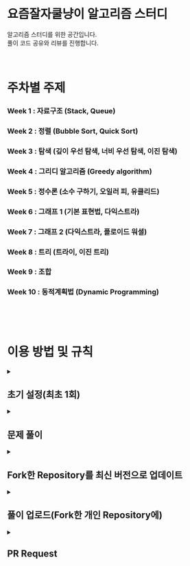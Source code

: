 # 요즘잘자쿨냥이 알고리즘 스터디
알고리즘 스터디를 위한 공간입니다.
<br>
풀이 코드 공유와 리뷰를 진행합니다.
<br>
<br>
<br>

# 주차별 주제
### Week 1 : 자료구조 (Stack, Queue)
### Week 2 : 정렬 (Bubble Sort, Quick Sort)
### Week 3 : 탐색 (깊이 우선 탐색, 너비 우선 탐색, 이진 탐색) 
### Week 4 : 그리디 알고리즘 (Greedy algorithm)
### Week 5 : 정수론 (소수 구하기, 오일러 피, 유클리드) 
### Week 6 : 그래프 1 (기본 표현법, 다익스트라) 
### Week 7 : 그래프 2 (다익스트라, 플로이드 워셜)
### Week 8 : 트리 (트라이, 이진 트리)
### Week 9 : 조합
### Week 10 : 동적계획법 (Dynamic Programming)

<br><br><br>
# 이용 방법 및 규칙


<details>
<summary>
<h2>초기 설정(최초 1회)</h2></summary>
<div markdown="1">


1. https://github.com/LikeLion-CoolCat/CoolCat-Algorithm-Study 에 접속한다.
2. 레포지토리 Fork 를 진행한다.(사진 빨간 원 클릭)
    
    ![스크린샷 2023-03-28 오후 11 52 31](https://user-images.githubusercontent.com/99067128/228278820-66a8d35b-ee59-4dec-9efe-f581aa6ce3ae.png)

1. Create Fork 눌러서 포크를 완료한다.(빨간 원 클릭)
    
   
    ![스크린샷 2023-03-28 오후 11 54 30](https://user-images.githubusercontent.com/99067128/228279420-d680896d-6410-4ca4-80ad-da8db97f5ed1.png)


1. 이후 개인 깃허브 계정에 들어가면 개인 fork 된 레파지토리가 생성된 것을 확인할 수 있다.
    
    ![스크린샷 2023-03-28 오후 11 54 39](https://user-images.githubusercontent.com/99067128/228279508-1d3f1805-625a-4254-b375-7ca20e930516.png)
</div>
</details>


    
<details>
<summary>
<h2>문제 풀이</h2></summary>
<div markdown="1">

1. 각자가 사용하는 개인 IDE(IntelliJ, Eclipse, VS Studio, VS Code 등)로 문제를 푼다.
    - 깃허브와 연결하지 않는다.(clone, commit, push 전부 진행하지 않는다)

### 깃허브와 IDE를 연동하지 않은 이유

- clone 후 문제를 풀고 commit & push를 진행하려면 repository에 module 관련 파일이 존재해야 한다. 
    
    **→ 코드 공유와 리뷰를 위해서는 가독성이 떨어진다.**
    
- 여러 사람의 코드가 한 자바 파일에 나눠 담길 경우 각자 구현한 static 변수, class 에서 데이터 참조와 접근 오류가 발생할 수 있다.  
    
    **→  알고리즘 문제 풀이가 목적이니 다른 곳에 신경쓸 시간 낭비를 줄인다.**
    
</div>
</details>

<details>
<summary>
<h2>Fork한 Repository를 최신 버전으로  업데이트</h2></summary>
<div markdown="1">

1. Fork 했던 개인 레파지토리에 들어간다.(각자 레파지토리 목록에서 빨간 원 클릭)
    
    ![스크린샷 2023-03-28 오후 11 54 47](https://user-images.githubusercontent.com/99067128/228279658-1a737ac3-6037-4b6d-b3c1-efc1b314cc55.png)    

1. Sync fork 클릭(공유 레파지토리의 최신 버전으로 업데이트 하기 위한 과정입니다.)
    
![스크린샷 2023-03-28 오후 11 54 51](https://user-images.githubusercontent.com/99067128/228279667-a0220aea-cb0a-46d2-8cd5-9ebf24d253c4.png)
    

1. 업데이트가 필요한 경우 아래 화면처럼 나옵니다. Update branch(빨간 원)를 클릭한다.
    
    ![스크린샷 2023-03-28 오후 11 54 56](https://user-images.githubusercontent.com/99067128/228279687-4892b596-c2b8-4168-8297-303e76b3ad6a.png)
    

1. 업데이트가 되었거나 이미 최신 상태라면 아래 화면처럼 나옵니다.
    
    ![스크린샷 2023-03-28 오후 11 55 00](https://user-images.githubusercontent.com/99067128/228279700-25cff54b-82cb-4f29-9621-860ab2a492a6.png)
</div>
</details>

<details>
<summary>
<h2>풀이 업로드(Fork한 개인 Repository에)</h2></summary>
<div markdown="1">

1. 작성한 코드 전체를 복사한다.
2. fork된 각자 개인 Repository에서 n주차/p문제번호 폴더로 이동한다.
    - 주차 폴더와 문제 번호 폴더는 별일 없으면 제가 만들어 놓을게요.
    
    ![스크린샷 2023-03-28 오후 11 58 26](https://user-images.githubusercontent.com/99067128/228280539-7d436c93-1f41-497d-bce0-5d2ec7c87e47.png)
    

1. Add file - Create new file 클릭(빨간 원 두개 클릭)
    
    ![스크린샷 2023-03-28 오후 11 58 30](https://user-images.githubusercontent.com/99067128/228280549-f6268ac5-3a9c-400a-803a-4b2006577050.png)
    

1. 폴더명/파일이름.java 를 입력한다.
    - (사진에서는 작은 원 : 송호준/Main.java 를 입력한 예시입니다)
    
    ![스크린샷 2023-03-28 오후 11 58 36](https://user-images.githubusercontent.com/99067128/228280568-7b02c504-3c58-4f77-82a2-224152b4747c.png)
    

1. 코드를 복붙하여 입력한다.(백준에 제출하는 것과 같은 방식, 단순 복사+붙여넣기)
    
    ![스크린샷 2023-03-28 오후 11 58 40](https://user-images.githubusercontent.com/99067128/228280577-a4544516-e75b-4d80-aa0a-a830cc7bb4eb.png)
    

1. 하단에 commit 작성 후 Commit new File(빨간 원) 클릭
    - (자유롭게 작성하셔도 되는데 제목에는 문제 번호를 표시하는게 보기에 깔끔하긴 해요)
    
    ![스크린샷 2023-03-28 오후 11 58 46](https://user-images.githubusercontent.com/99067128/228280591-e06f05b8-fb7e-43a5-8e5c-1b8eb557b580.png)
    

1. fork된 각자 개인 repository에 커밋 및 코드가 업로드 된 것을 확인할 수 있다.
    
    ![스크린샷 2023-03-28 오후 11 58 54](https://user-images.githubusercontent.com/99067128/228280832-87f94fb6-414e-4ad8-952b-f85af941f0a0.png)
</div>
</details>

<details>
<summary>
<h2>PR Request</h2></summary>
<div markdown="1">

1. 각자 **개인** 레파지토리에 접속 후 Pull requests 클릭(빨간 원)
    
    ![스크린샷 2023-03-28 오후 11 59 01](https://user-images.githubusercontent.com/99067128/228280847-f0020fc4-e1bd-403d-9e92-eafa42d3b5b3.png)
    

1. New pull request(빨간 원)을 클릭하여 PR 진행한다.
    - commit(업로드)한 것이 없으면 PR을 진행할 수 없습니다.
    
    ![스크린샷 2023-03-28 오후 11 59 07](https://user-images.githubusercontent.com/99067128/228280866-10cb7e21-b344-44c7-b47d-57e9045fdc73.png)
    

1. Create pull request 클릭
    
    ![스크린샷 2023-03-28 오후 11 59 12](https://user-images.githubusercontent.com/99067128/228280887-e03b4e8f-82e1-4b2e-92b6-aa694179e0f2.png)
    

1. 내용 작성 후 Create pull request 클릭
    
    ![스크린샷 2023-03-28 오후 11 59 18](https://user-images.githubusercontent.com/99067128/228280910-9efcca62-6e6f-4e14-8e53-6e0d0ccee258.png)
    

1. 여기까지 완료했다면 Organization 원본 레파지토리에 PR요청이 생기게 됩니다.
    - 일단 당분간은 제가 PR merge를 하겠습니다.
    - 제가 계속해도 되고 다른분들 하고싶으시면 하셔도 됩니다.
        
        (권한을 다 드렸는지 모르겠네요)
        
</div>
</details>
